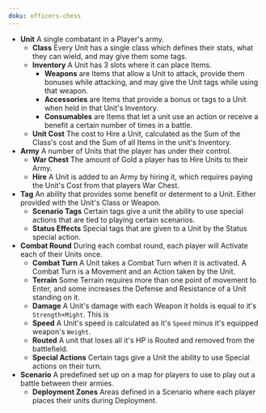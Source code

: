 ```yaml
---
doku: officers-chess
---
```

- **Unit** A single combatant in a Player's army. 
    - **Class** Every Unit has a single class which defines their stats, what they can wield, and may give them some tags. 
    - **Inventory** A Unit has 3 slots where it can place Items.
        - **Weapons** are Items that allow a Unit to attack, provide them bonuses while attacking, and may give the Unit tags while using that weapon.
        - **Accessories** are Items that provide a bonus or tags to a Unit when held in that Unit's Inventory.
        - **Consumables** are Items that let a unit use an action or receive a benefit a certain number of times in a battle.
    - **Unit Cost** The cost to Hire a Unit, calculated as the Sum of the Class's cost and the Sum of all Items in the unit's Inventory.
- **Army** A number of Units that the player has under their control.
    - **War Chest** The amount of Gold a player has to Hire Units to their Army.
    - **Hire** A Unit is added to an Army by hiring it, which requires paying the Unit's Cost from that players War Chest.
- **Tag** An ability that provides some benefit or determent to a Unit. Either provided with the Unit's Class or Weapon.
    - **Scenario Tags** Certain tags give a unit the ability to use special actions that are tied to playing certain scenarios.
    - **Status Effects** Special tags that are given to a Unit by the Status special action. 
- **Combat Round** During each combat round, each player will Activate each of their Units once.
    - **Combat Turn** A Unit takes a Combat Turn when it is activated. A Combat Turn is a Movement and an Action taken by the Unit. 
    - **Terrain** Some Terrain requires more than one point of movement to Enter, and some increases the Defense and Resistance of a Unit standing on it.
    - **Damage** A Unit's damage with each Weapon it holds is equal to it's `Strength+Might`. This is 
    - **Speed** A Unit's speed is calculated as it's `Speed` minus it's equipped weapon's `Weight`.
    - **Routed** A unit that loses all it's HP is Routed and removed from the battlefield.
    - **Special Actions** Certain tags give a Unit the ability to use Special actions on their turn. 
- **Scenario** A predefined set up on a map for players to use to play out a battle between their armies.
    - **Deployment Zones** Areas defined in a Scenario where each player places their units during Deployment. 